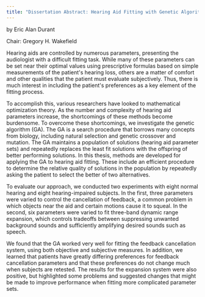 ```yaml
---
title: "Dissertation Abstract: Hearing Aid Fitting with Genetic Algorithms"
---
```


by Eric Alan Durant

Chair: Gregory H. Wakefield

Hearing aids are controlled by numerous parameters, presenting the audiologist with a difficult fitting task. While many of these parameters can be set near their optimal values using prescriptive formulas based on simple measurements of the patient's hearing loss, others are a matter of comfort and other qualities that the patient must evaluate subjectively. Thus, there is much interest in including the patient's preferences as a key element of the fitting process.

To accomplish this, various researchers have looked to mathematical optimization theory. As the number and complexity of hearing aid parameters increase, the shortcomings of these methods become burdensome. To overcome these shortcomings, we investigate the genetic algorithm (GA). The GA is a search procedure that borrows many concepts from biology, including natural selection and genetic crossover and mutation. The GA maintains a population of solutions (hearing aid parameter sets) and repeatedly replaces the least fit solutions with the offspring of better performing solutions. In this thesis, methods are developed for applying the GA to hearing aid fitting. These include an efficient procedure to determine the relative quality of solutions in the population by repeatedly asking the patient to select the better of two alternatives.

To evaluate our approach, we conducted two experiments with eight normal hearing and eight hearing-impaired subjects. In the first, three parameters were varied to control the cancellation of feedback, a common problem in which objects near the aid and certain motions cause it to squeal. In the second, six parameters were varied to fit three-band dynamic range expansion, which controls tradeoffs between suppressing unwanted background sounds and sufficiently amplifying desired sounds such as speech.

We found that the GA worked very well for fitting the feedback cancellation system, using both objective and subjective measures. In addition, we learned that patients have greatly differing preferences for feedback cancellation parameters and that these preferences do not change much when subjects are retested. The results for the expansion system were also positive, but highlighted some problems and suggested changes that might be made to improve performance when fitting more complicated  parameter sets.

